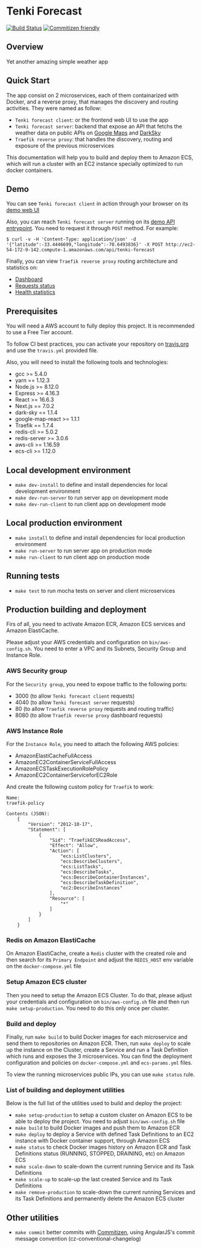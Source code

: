 # Tenki Forecast

[![Build Status](https://travis-ci.org/dvdantunes/tenki-forecast.svg?branch=master)](https://travis-ci.org/dvdantunes/tenki-forecast)
[![Commitizen friendly](https://img.shields.io/badge/commitizen-friendly-brightgreen.svg)](http://commitizen.github.io/cz-cli/)


## Overview

Yet another amazing simple weather app




## Quick Start

The app consist on 2 microservices, each of them containarized with Docker, and a reverse proxy, that manages the discovery and routing activities. They were named as follow:

- `Tenki forecast client`: or the frontend web UI to use the app
- `Tenki forecast server`: backend that expose an API that fetchs the weather data on public APIs on [Google Maps](https://cloud.google.com/maps-platform/) and [DarkSky](https://darksky.net/dev)
- `Traefik reverse proxy`: that handles the discovery, routing and exposure of the previous microservices


This documentation will help you to build and deploy them to Amazon ECS, which will run a cluster with an EC2 instance specially optimized to run docker containers.



## Demo

You can see `Tenki forecast client` in action through your browser on its [demo web UI](http://ec2-54-172-9-142.compute-1.amazonaws.com/)


Also, you can reach `Tenki forecast server` running on its [demo API entrypoint](http://ec2-54-172-9-142.compute-1.amazonaws.com/api/tenki-forecast). You need to request it through `POST` method. For example:

    $ curl -v -H 'Content-Type: application/json' -d '{"latitude":-33.4446699,"longitude":-70.6493836}' -X POST http://ec2-54-172-9-142.compute-1.amazonaws.com/api/tenki-forecast


Finally, you can view `Traefik reverse proxy` routing architecture and statistics on:

- [Dashboard](http://ec2-54-172-9-142.compute-1.amazonaws.com:8080/dashboard/)
- [Requests status](http://ec2-54-172-9-142.compute-1.amazonaws.com:8080/dashboard/status/)
- [Health statistics](http://ec2-54-172-9-142.compute-1.amazonaws.com:8080/health/)



## Prerequisites

You will need a AWS account to fully deploy this project. It is recommended to use a Free Tier account.

To follow CI best practices, you can activate your repository on [travis.org](https://travis.org) and use the `travis.yml` provided file.

Also, you will need to install the following tools and technologies:

- gcc >= 5.4.0
- yarn == 1.12.3
- Node.js >= 8.12.0
- Express >= 4.16.3
- React >= 16.6.3
- Next.js == 7.0.2
- dark-sky == 1.1.4
- google-map-react >= 1.1.1
- Traefik == 1.7.4
- redis-cli >= 5.0.2
- redis-server >= 3.0.6
- aws-cli >= 1.16.59
- ecs-cli >= 1.12.0



## Local development environment

- `make dev-install` to define and install dependencies for local development environment
- `make dev-run-server` to run server app on development mode
- `make dev-run-client` to run client app on development mode



## Local production environment

- `make install` to define and install dependencies for local production environment
- `make run-server` to run server app on production mode
- `make run-client` to run client app on production mode



## Running tests

- `make test` to run mocha tests on server and client microservices



## Production building and deployment

Firs of all, you need to activate Amazon ECR, Amazon ECS services and Amazon ElastiCache.

Please adjust your AWS credentials and configuration on `bin/aws-config.sh`. You need to enter a VPC and its Subnets, Security Group and Instance Role.


### AWS Security group

For the `Security group`, you need to expose traffic to the following ports:

- 3000 (to allow `Tenki forecast client` requests)
- 4040 (to allow `Tenki forecast server` requests)
- 80 (to allow `Traefik reverse proxy` requests and routing traffic)
- 8080 (to allow `Traefik reverse proxy` dashboard requests)


### AWS Instance Role

For the `Instance Role`, you need to attach the following AWS policies:

- AmazonElastiCacheFullAccess
- AmazonEC2ContainerServiceFullAccess
- AmazonECSTaskExecutionRolePolicy
- AmazonEC2ContainerServiceforEC2Role

And create the following custom policy for `Traefik` to work:

    Name:
    traefik-policy

    Contents (JSON):
        {
            "Version": "2012-10-17",
            "Statement": [
                {
                    "Sid": "TraefikECSReadAccess",
                    "Effect": "Allow",
                    "Action": [
                        "ecs:ListClusters",
                        "ecs:DescribeClusters",
                        "ecs:ListTasks",
                        "ecs:DescribeTasks",
                        "ecs:DescribeContainerInstances",
                        "ecs:DescribeTaskDefinition",
                        "ec2:DescribeInstances"
                    ],
                    "Resource": [
                        "*"
                    ]
                }
            ]
        }


### Redis on Amazon ElastiCache

On Amazon ElastiCache, create a `Redis` cluster with the created role and then search for its `Primary Endpoint` and adjust the `REDIS_HOST` env variable on the `docker-compose.yml` file


### Setup Amazon ECS cluster

Then you need to setup the Amazon ECS Cluster. To do that, please adjust your credentials and configuration on `bin/aws-config.sh` file and then run `make setup-production`. You need to do this only once per cluster.


### Build and deploy

Finally, run `make build` to build Docker images for each microservice and send them to repositories on Amazon ECR. Then, run `make deploy` to scale up the instance on the Cluster, create a Service and run a Task Definition which runs and exposes the 3 microservices. You can find the deployment configuration and policies on `docker-compose.yml` and `ecs-params.yml` files.

To view the running microservices public IPs, you can use `make status` rule.


### List of building and deployment utilities

Below is the full list of the utilities used to build and deploy the project:

- `make setup-production` to setup a custom cluster on Amazon ECS to be able to deploy the project. You need to adjust `bin/aws-config.sh` file
- `make build` to build Docker images and push them to Amazon ECR
- `make deploy` to deploy a Service with defined Task Definitions to an EC2 instance with Docker container support, through Amazon ECS
- `make status` to check Docker images history on Amazon ECR and Task Definitions status (RUNNING, STOPPED, DRAINING, etc) on Amazon ECS
- `make scale-down` to scale-down the current running Service and its Task Definitions
- `make scale-up` to scale-up the last created Service and its Task Definitions
- `make remove-production` to scale-down the current running Services and its Task Definitions and permanently delete the Amazon ECS cluster



## Other utilities

- `make commit` better commits with [Commitizen](http://commitizen.github.io/cz-cli/), using AngularJS's commit message convention (cz-conventional-changelog)
